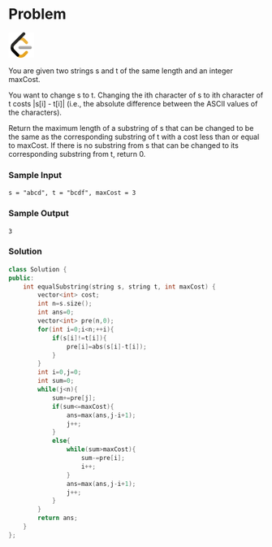 # Problem
<a href="https://leetcode.com/problems/get-equal-substrings-within-budget/description/">
  <img src="../lib/leetcode-3628885-3030025.webp" width="50"/>
</a>

You are given two strings s and t of the same length and an integer maxCost.

You want to change s to t. Changing the ith character of s to ith character of t costs |s[i] - t[i]| (i.e., the absolute difference between the ASCII values of the characters).

Return the maximum length of a substring of s that can be changed to be the same as the corresponding substring of t with a cost less than or equal to maxCost. If there is no substring from s that can be changed to its corresponding substring from t, return 0.


### Sample Input
```
s = "abcd", t = "bcdf", maxCost = 3
```
### Sample Output
```
3
```

### Solution
```cpp
class Solution {
public:
    int equalSubstring(string s, string t, int maxCost) {
        vector<int> cost;
        int n=s.size();
        int ans=0;
        vector<int> pre(n,0);
        for(int i=0;i<n;++i){
            if(s[i]!=t[i]){
                pre[i]=abs(s[i]-t[i]);
            }
        }
        int i=0,j=0;
        int sum=0;
        while(j<n){
            sum+=pre[j];
            if(sum<=maxCost){
                ans=max(ans,j-i+1);
                j++;
            }
            else{
                while(sum>maxCost){
                    sum-=pre[i];
                    i++;
                }
                ans=max(ans,j-i+1);
                j++;
            }
        }
        return ans;
    }
};
```
